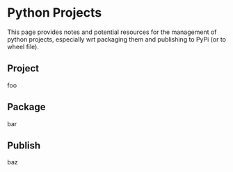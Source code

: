 # Python Projects
This page provides notes and potential resources for the management of python
projects, especially wrt packaging them and publishing to PyPi (or to wheel
file).


## Project
foo

## Package
bar

## Publish
baz
